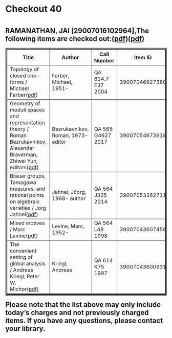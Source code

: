 <h1>Checkout 40<h1>
<h2>RAMANATHAN, JAI [29007016102964],The following items are checked out:(<a href="https://drive.google.com/file/d/1SOo4v-7Y8eHAQOlf48Sw3QZnua0SdgAU/view?usp=sharing">pdf</a>)(<a href="https://drive.google.com/file/d/1Lx0s5wJRiXaZ-e89uqbuEw4oHjdp4cm0/view?usp=sharing">pdf</a>)
<table border="5">
<tbody>
<tr>
<th>Title</th>
<th>Author</th>
<th>Call Number</th>
<th>Item ID</th>
<th>Date Charged</th>
<th>Date Due</th>
</tr>
<tr>
<td>Topology of closed one-forms / Michael Farber(<a href="https://mega.nz/#!JbxRjSDb!TyPpDGXsVJ-MgReJnslXFyTyIc0OLDZzjt53wcajVf8">pdf</a>)</td>
<td>Farber, Michael, 1951-</td>
<td>QA 614.7 F37 2004</td>
<td>39007046927380</td>
<td>02 Apr 2019</td>
<td>16 Apr 2019</td>
</tr>
<tr>
<td>Geometry of moduli spaces and representation theory / Roman Bezrukavnikov, Alexander Braverman, Zhiwei Yun, editors(<a href="https://mega.nz/#!JbxRjSDb!TyPpDGXsVJ-MgReJnslXFyTyIc0OLDZzjt53wcajVf8">pdf</a>)</td>
<td>Bezrukavnikov, Roman, 1973- editor</td>
<td>QA 565 G4627 2017</td>
<td>39007054673918</td>
<td>02 Apr 2019</td>
<td>16 Apr 2019</td>
</tr>
<tr>
<td>Brauer groups, Tamagawa measures, and rational points on algebraic varieties / Jorg Jahnel(<a href="https://mega.nz/#!QCpxkKgI!zHEsUArzsd2X6FHDPMA46CMyMtJvWBExMzpB7dUkGPo">pdf</a>)</td>
<td>Jahnel, Jčorg, 1968- author</td>
<td>QA 564 J325 2014</td>
<td>39007053362711</td>
<td>02 Apr 2019</td>
<td>16 Apr 2019</td>
</tr>
<tr>
<td>Mixed motives / Marc Levine(<a href="https://mega.nz/#!sP5DFKoJ!4LUchvaGnCsZzNcTAHgUl56TkH6NQ1yPM3juHCx4NyM">pdf</a>)</td>
<td>Levine, Marc, 1952-</td>
<td>QA 564 L48 1998</td>
<td>39007043607456</td>
<td>02 Apr 2019</td>
<td>16 Apr 2019</td>
</tr>
<tr>
<td>The convenient setting of global analysis / Andreas Kriegl, Peter W. Michor(<a href="https://mega.nz/#!NShhiAhD!TxUnJkR-5My7UlFHokzyPQUxgLR54d4H040LGR3sLz8">pdf)</a></td>
<td>Kriegl, Andreas</td>
<td>QA 614 K75 1997</td>
<td>39007043600931</td>
<td>02 Apr 2019</td>
<td>16 Apr 2019</td>
</tr>
</tbody>
</table>
Please note that the list above may only include today’s charges and not previously charged items. If you have any questions, please contact your library.<h2>
